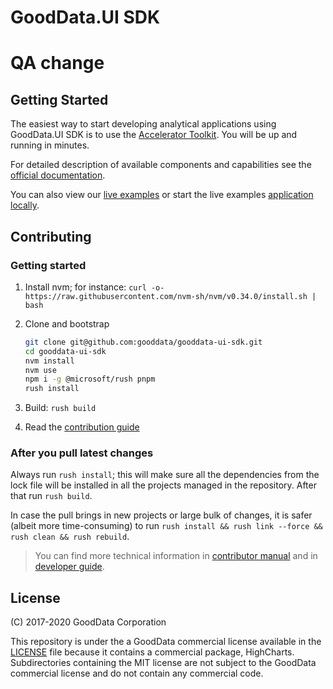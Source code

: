 # GoodData.UI SDK

# QA change

## Getting Started

The easiest way to start developing analytical applications using GoodData.UI SDK is to use
the [Accelerator Toolkit](https://github.com/gooddata/gooddata-create-gooddata-react-app). You will
be up and running in minutes.

For detailed description of available components and capabilities see the [official documentation](https://sdk.gooddata.com/gooddata-ui/docs/about_gooddataui.html).

You can also view our [live examples](https://gdui-examples.herokuapp.com/login) or start the live examples
[application locally](examples/sdk-examples).

## Contributing

### Getting started

1.  Install nvm; for instance: `curl -o- https://raw.githubusercontent.com/nvm-sh/nvm/v0.34.0/install.sh | bash`
2.  Clone and bootstrap

    ```bash
    git clone git@github.com:gooddata/gooddata-ui-sdk.git
    cd gooddata-ui-sdk
    nvm install
    nvm use
    npm i -g @microsoft/rush pnpm
    rush install
    ```

3.  Build: `rush build`
4.  Read the [contribution guide](./docs/contributing.md)

### After you pull latest changes

Always run `rush install`; this will make sure all the dependencies from the lock file will be installed in all
the projects managed in the repository. After that run `rush build`.

In case the pull brings in new projects or large bulk of changes, it is safer (albeit more time-consuming) to run
`rush install && rush link --force && rush clean && rush rebuild`.

> You can find more technical information in [contributor manual](./docs/contributing.md) and in [developer guide](./docs/sdk-dev.md).

## License

(C) 2017-2020 GoodData Corporation

This repository is under the a GoodData commercial license available in the [LICENSE](LICENSE) file because it contains a
commercial package, HighCharts. Subdirectories containing the MIT license are not subject to the GoodData
commercial license and do not contain any commercial code.
